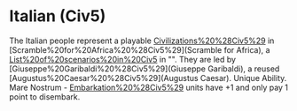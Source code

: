 # Italian (Civ5)

The Italian people represent a playable [Civilizations%20%28Civ5%29](civilization) in [Scramble%20for%20Africa%20%28Civ5%29](Scramble for Africa), a [List%20of%20scenarios%20in%20Civ5](scenario) in "". They are led by [Giuseppe%20Garibaldi%20%28Civ5%29](Giuseppe Garibaldi), a reused [Augustus%20Caesar%20%28Civ5%29](Augustus Caesar).
Unique Ability.
Mare Nostrum - [Embarkation%20%28Civ5%29](Embarked) units have +1 and only pay 1 point to disembark.